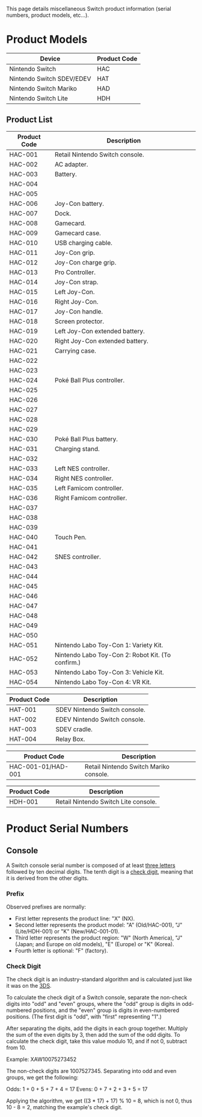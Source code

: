 This page details miscellaneous Switch product information (serial
numbers, product models, etc...).

# Product Models

| Device                    | Product Code |
| ------------------------- | ------------ |
| Nintendo Switch           | HAC          |
| Nintendo Switch SDEV/EDEV | HAT          |
| Nintendo Switch Mariko    | HAD          |
| Nintendo Switch Lite      | HDH          |

## Product List

| Product Code | Description                                       |
| ------------ | ------------------------------------------------- |
| HAC-001      | Retail Nintendo Switch console.                   |
| HAC-002      | AC adapter.                                       |
| HAC-003      | Battery.                                          |
| HAC-004      |                                                   |
| HAC-005      |                                                   |
| HAC-006      | Joy-Con battery.                                  |
| HAC-007      | Dock.                                             |
| HAC-008      | Gamecard.                                         |
| HAC-009      | Gamecard case.                                    |
| HAC-010      | USB charging cable.                               |
| HAC-011      | Joy-Con grip.                                     |
| HAC-012      | Joy-Con charge grip.                              |
| HAC-013      | Pro Controller.                                   |
| HAC-014      | Joy-Con strap.                                    |
| HAC-015      | Left Joy-Con.                                     |
| HAC-016      | Right Joy-Con.                                    |
| HAC-017      | Joy-Con handle.                                   |
| HAC-018      | Screen protector.                                 |
| HAC-019      | Left Joy-Con extended battery.                    |
| HAC-020      | Right Joy-Con extended battery.                   |
| HAC-021      | Carrying case.                                    |
| HAC-022      |                                                   |
| HAC-023      |                                                   |
| HAC-024      | Poké Ball Plus controller.                        |
| HAC-025      |                                                   |
| HAC-026      |                                                   |
| HAC-027      |                                                   |
| HAC-028      |                                                   |
| HAC-029      |                                                   |
| HAC-030      | Poké Ball Plus battery.                           |
| HAC-031      | Charging stand.                                   |
| HAC-032      |                                                   |
| HAC-033      | Left NES controller.                              |
| HAC-034      | Right NES controller.                             |
| HAC-035      | Left Famicom controller.                          |
| HAC-036      | Right Famicom controller.                         |
| HAC-037      |                                                   |
| HAC-038      |                                                   |
| HAC-039      |                                                   |
| HAC-040      | Touch Pen.                                        |
| HAC-041      |                                                   |
| HAC-042      | SNES controller.                                  |
| HAC-043      |                                                   |
| HAC-044      |                                                   |
| HAC-045      |                                                   |
| HAC-046      |                                                   |
| HAC-047      |                                                   |
| HAC-048      |                                                   |
| HAC-049      |                                                   |
| HAC-050      |                                                   |
| HAC-051      | Nintendo Labo Toy-Con 1: Variety Kit.             |
| HAC-052      | Nintendo Labo Toy-Con 2: Robot Kit. (To confirm.) |
| HAC-053      | Nintendo Labo Toy-Con 3: Vehicle Kit.             |
| HAC-054      | Nintendo Labo Toy-Con 4: VR Kit.                  |

| Product Code | Description                   |
| ------------ | ----------------------------- |
| HAT-001      | SDEV Nintendo Switch console. |
| HAT-002      | EDEV Nintendo Switch console. |
| HAT-003      | SDEV cradle.                  |
| HAT-004      | Relay Box.                    |

| Product Code       | Description                            |
| ------------------ | -------------------------------------- |
| HAC-001-01/HAD-001 | Retail Nintendo Switch Mariko console. |

| Product Code | Description                          |
| ------------ | ------------------------------------ |
| HDH-001      | Retail Nintendo Switch Lite console. |

# Product Serial Numbers

## Console

A Switch console serial number is composed of at least [three
letters](#Prefix "wikilink") followed by ten decimal digits. The tenth
digit is a [check digit](#Check_Digit "wikilink"), meaning that it is
derived from the other digits.

### Prefix

Observed prefixes are normally:

  - First letter represents the product line: "X" (NX).
  - Second letter represents the product model: "A" (Old/HAC-001), "J"
    (Lite/HDH-001) or "K" (New/HAC-001-01).
  - Third letter represents the product region: "W" (North America), "J"
    (Japan; and Europe on old models), "E" (Europe) or "K" (Korea).
  - Fourth letter is optional: "F" (factory).

### Check Digit

The check digit is an industry-standard algorithm and is calculated just
like it was on the
[3DS](https://www.3dbrew.org/wiki/Serials#Console_Serial_Numbers).

To calculate the check digit of a Switch console, separate the non-check
digits into "odd" and "even" groups, where the "odd" group is digits in
odd-numbered positions, and the "even" group is digits in even-numbered
positions. (The first digit is "odd", with "first" representing "1".)

After separating the digits, add the digits in each group together.
Multiply the sum of the even digits by 3, then add the sum of the odd
digits. To calculate the check digit, take this value modulo 10, and if
not 0, subtract from 10.

Example: XAW10075273452

The non-check digits are 1007527345. Separating into odd and even
groups, we get the following:

Odds: 1 + 0 + 5 + 7 + 4 = 17 Evens: 0 + 7 + 2 + 3 + 5 = 17

Applying the algorithm, we get ((3 \* 17) + 17) % 10 = 8, which is not
0, thus 10 - 8 = 2, matching the example's check digit.
